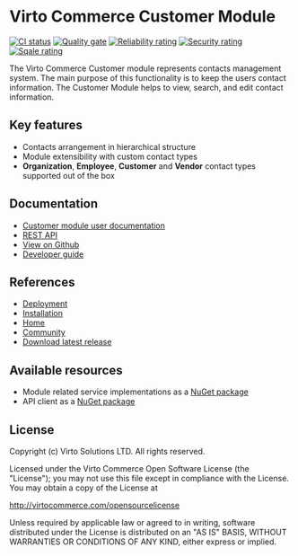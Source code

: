 # Virto Commerce Customer Module

[![CI status](https://github.com/VirtoCommerce/vc-module-customer/workflows/Module%20CI/badge.svg?branch=dev)](https://github.com/VirtoCommerce/vc-module-customer/actions?query=workflow%3A"Module+CI") [![Quality gate](https://sonarcloud.io/api/project_badges/measure?project=VirtoCommerce_vc-module-customer&metric=alert_status&branch=dev)](https://sonarcloud.io/dashboard?id=VirtoCommerce_vc-module-customer) [![Reliability rating](https://sonarcloud.io/api/project_badges/measure?project=VirtoCommerce_vc-module-customer&metric=reliability_rating&branch=dev)](https://sonarcloud.io/dashboard?id=VirtoCommerce_vc-module-customer) [![Security rating](https://sonarcloud.io/api/project_badges/measure?project=VirtoCommerce_vc-module-customer&metric=security_rating&branch=dev)](https://sonarcloud.io/dashboard?id=VirtoCommerce_vc-module-customer) [![Sqale rating](https://sonarcloud.io/api/project_badges/measure?project=VirtoCommerce_vc-module-customer&metric=sqale_rating&branch=dev)](https://sonarcloud.io/dashboard?id=VirtoCommerce_vc-module-customer)

The Virto Commerce Customer module represents contacts management system. The main purpose of this functionality is to keep the users contact information. The Customer Module helps to view, search, and edit contact information.

## Key features

* Сontacts arrangement in hierarchical structure
* Module extensibility with custom contact types
* **Organization**, **Employee**, **Customer** and **Vendor** contact types supported out of the box

## Documentation

* [Customer module user documentation](https://docs.virtocommerce.org/platform/user-guide/contacts/overview/)
* [REST API](https://virtostart-demo-admin.govirto.com/docs/index.html?urls.primaryName=VirtoCommerce.Customer)
* [View on Github](https://github.com/VirtoCommerce/vc-module-customer)
* [Developer guide](https://docs.virtocommerce.org/platform/developer-guide/Tutorials-and-How-tos/Tutorials/extending-domain-models/)

## References

* [Deployment](https://docs.virtocommerce.org/platform/developer-guide/Tutorials-and-How-tos/Tutorials/deploy-module-from-source-code/)
* [Installation](https://docs.virtocommerce.org/platform/user-guide/modules-installation/)
* [Home](https://virtocommerce.com)
* [Community](https://www.virtocommerce.org)
* [Download latest release](https://github.com/VirtoCommerce/vc-module-customer/releases/latest)

## Available resources

* Module related service implementations as a <a href="https://www.nuget.org/packages/VirtoCommerce.CustomerModule.Data" target="_blank">NuGet package</a>
* API client as a <a href="https://www.nuget.org/packages/VirtoCommerce.CustomerModule.Client" target="_blank">NuGet package</a>

## License

Copyright (c) Virto Solutions LTD.  All rights reserved.

Licensed under the Virto Commerce Open Software License (the "License"); you
may not use this file except in compliance with the License. You may
obtain a copy of the License at

http://virtocommerce.com/opensourcelicense

Unless required by applicable law or agreed to in writing, software
distributed under the License is distributed on an "AS IS" BASIS,
WITHOUT WARRANTIES OR CONDITIONS OF ANY KIND, either express or
implied.
